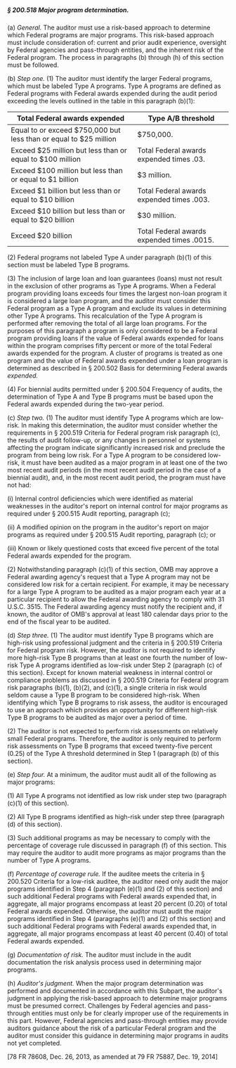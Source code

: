 ##### § 200.518 Major program determination. #####

(a) *General.* The auditor must use a risk-based approach to determine which Federal programs are major programs. This risk-based approach must include consideration of: current and prior audit experience, oversight by Federal agencies and pass-through entities, and the inherent risk of the Federal program. The process in paragraphs (b) through (h) of this section must be followed.

(b) *Step one.* (1) The auditor must identify the larger Federal programs, which must be labeled Type A programs. Type A programs are defined as Federal programs with Federal awards expended during the audit period exceeding the levels outlined in the table in this paragraph (b)(1):

|                  Total Federal awards expended                   |            Type A/B threshold            |
|------------------------------------------------------------------|------------------------------------------|
| Equal to or exceed $750,000 but less than or equal to $25 million|                $750,000.                 |
|    Exceed $25 million but less than or equal to $100 million     | Total Federal awards expended times .03. |
|     Exceed $100 million but less than or equal to $1 billion     |               $3 million.                |
|     Exceed $1 billion but less than or equal to $10 billion      |Total Federal awards expended times .003. |
|     Exceed $10 billion but less than or equal to $20 billion     |               $30 million.               |
|                        Exceed $20 billion                        |Total Federal awards expended times .0015.|

(2) Federal programs not labeled Type A under paragraph (b)(1) of this section must be labeled Type B programs.

(3) The inclusion of large loan and loan guarantees (loans) must not result in the exclusion of other programs as Type A programs. When a Federal program providing loans exceeds four times the largest non-loan program it is considered a large loan program, and the auditor must consider this Federal program as a Type A program and exclude its values in determining other Type A programs. This recalculation of the Type A program is performed after removing the total of all large loan programs. For the purposes of this paragraph a program is only considered to be a Federal program providing loans if the value of Federal awards expended for loans within the program comprises fifty percent or more of the total Federal awards expended for the program. A cluster of programs is treated as one program and the value of Federal awards expended under a loan program is determined as described in § 200.502 Basis for determining Federal awards *expended.*

(4) For biennial audits permitted under § 200.504 Frequency of audits, the determination of Type A and Type B programs must be based upon the Federal awards expended during the two-year period.

(c) *Step two.* (1) The auditor must identify Type A programs which are low-risk. In making this determination, the auditor must consider whether the requirements in § 200.519 Criteria for Federal program risk paragraph (c), the results of audit follow-up, or any changes in personnel or systems affecting the program indicate significantly increased risk and preclude the program from being low risk. For a Type A program to be considered low-risk, it must have been audited as a major program in at least one of the two most recent audit periods (in the most recent audit period in the case of a biennial audit), and, in the most recent audit period, the program must have not had:

(i) Internal control deficiencies which were identified as material weaknesses in the auditor's report on internal control for major programs as required under § 200.515 Audit reporting, paragraph (c);

(ii) A modified opinion on the program in the auditor's report on major programs as required under § 200.515 Audit reporting, paragraph (c); or

(iii) Known or likely questioned costs that exceed five percent of the total Federal awards expended for the program.

(2) Notwithstanding paragraph (c)(1) of this section, OMB may approve a Federal awarding agency's request that a Type A program may not be considered low risk for a certain recipient. For example, it may be necessary for a large Type A program to be audited as a major program each year at a particular recipient to allow the Federal awarding agency to comply with 31 U.S.C. 3515. The Federal awarding agency must notify the recipient and, if known, the auditor of OMB's approval at least 180 calendar days prior to the end of the fiscal year to be audited.

(d) *Step three.* (1) The auditor must identify Type B programs which are high-risk using professional judgment and the criteria in § 200.519 Criteria for Federal program risk. However, the auditor is not required to identify more high-risk Type B programs than at least one fourth the number of low-risk Type A programs identified as low-risk under Step 2 (paragraph (c) of this section). Except for known material weakness in internal control or compliance problems as discussed in § 200.519 Criteria for Federal program risk paragraphs (b)(1), (b)(2), and (c)(1), a single criteria in risk would seldom cause a Type B program to be considered high-risk. When identifying which Type B programs to risk assess, the auditor is encouraged to use an approach which provides an opportunity for different high-risk Type B programs to be audited as major over a period of time.

(2) The auditor is not expected to perform risk assessments on relatively small Federal programs. Therefore, the auditor is only required to perform risk assessments on Type B programs that exceed twenty-five percent (0.25) of the Type A threshold determined in Step 1 (paragraph (b) of this section).

(e) *Step four.* At a minimum, the auditor must audit all of the following as major programs:

(1) All Type A programs not identified as low risk under step two (paragraph (c)(1) of this section).

(2) All Type B programs identified as high-risk under step three (paragraph (d) of this section).

(3) Such additional programs as may be necessary to comply with the percentage of coverage rule discussed in paragraph (f) of this section. This may require the auditor to audit more programs as major programs than the number of Type A programs.

(f) *Percentage of coverage rule.* If the auditee meets the criteria in § 200.520 Criteria for a low-risk auditee, the auditor need only audit the major programs identified in Step 4 (paragraph (e)(1) and (2) of this section) and such additional Federal programs with Federal awards expended that, in aggregate, all major programs encompass at least 20 percent (0.20) of total Federal awards expended. Otherwise, the auditor must audit the major programs identified in Step 4 (paragraphs (e)(1) and (2) of this section) and such additional Federal programs with Federal awards expended that, in aggregate, all major programs encompass at least 40 percent (0.40) of total Federal awards expended.

(g) *Documentation of risk.* The auditor must include in the audit documentation the risk analysis process used in determining major programs.

(h) *Auditor's judgment.* When the major program determination was performed and documented in accordance with this Subpart, the auditor's judgment in applying the risk-based approach to determine major programs must be presumed correct. Challenges by Federal agencies and pass-through entities must only be for clearly improper use of the requirements in this part. However, Federal agencies and pass-through entities may provide auditors guidance about the risk of a particular Federal program and the auditor must consider this guidance in determining major programs in audits not yet completed.

[78 FR 78608, Dec. 26, 2013, as amended at 79 FR 75887, Dec. 19, 2014]